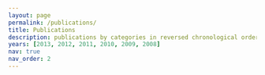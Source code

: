 ```yaml
---
layout: page
permalink: /publications/
title: Publications
description: publications by categories in reversed chronological order.
years: [2013, 2012, 2011, 2010, 2009, 2008]
nav: true
nav_order: 2
---
```

<!-- _pages/publications.md -->
<div class="publications">

<!--{%- for y in page.years %}
  <h2 class="year">{{y}}</h2>
  {% bibliography -f papers -q @*[year={{y}}]* %}
{% endfor %}-->

</div>
